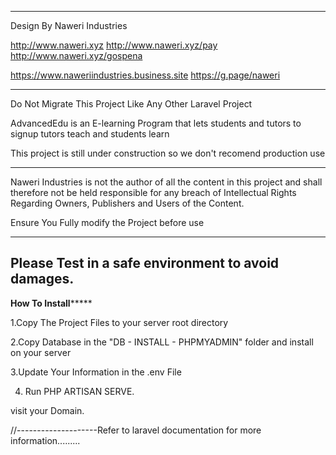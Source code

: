 -------------------------------------------------------------------------------------

Design By Naweri Industries

http://www.naweri.xyz
http://www.naweri.xyz/pay
http://www.naweri.xyz/gospena

https://www.naweriindustries.business.site
https://g.page/naweri



-------------------------------------------------------------------------------------
Do Not Migrate This Project Like Any Other Laravel Project

AdvancedEdu is an E-learning Program that lets students and tutors to signup 
tutors teach and students learn

This project is still under construction so we don't recomend production use

------------------------------------------------------------------------------------

Naweri Industries is not the author of all the content in this project and shall therefore not be held responsible for any breach of Intellectual Rights Regarding Owners, Publishers and Users of the Content.




Ensure You Fully modify the Project before use

-----------------------------------------------------------------------------------
Please Test in a safe environment to avoid damages.
-----------------------------------------------------------------------------------


********************************How To Install*************************************

1.Copy The Project Files to your server root directory

2.Copy Database in the "DB - INSTALL - PHPMYADMIN" folder and install on your server

3.Update Your Information in the .env File

4. Run PHP ARTISAN SERVE.

visit your Domain.

//--------------------Refer to laravel documentation for more information.........